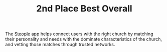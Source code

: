 ﻿---
title: 2nd Place Best Overall
intro: Steople
---
The [Steople](https://indigitous.org/c4tk-project/dallas/steople/) app helps connect users with the right church by matching their personality and needs with the dominate characteristics of the church, and vetting those 	matches through trusted networks. 


